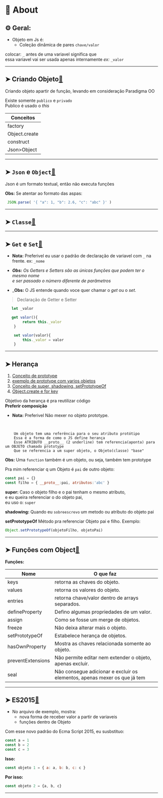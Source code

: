 # 📌 About
## ⚙️ Geral:

* Objeto em Js é:
    * Coleção dinâmica de pares `chave/valor` 

 colocar: `_` antes de uma variavel significa que <br>essa variavel vai ser usada apenas internamente _ex:_ `_valor` 
___
## ➤ Criando Objeto[🔗](https://github.com/RoniDeringer/curso_web_moderno/blob/master/object_7/criar.js)

Criando objeto apartir de função, levando em consideração Paradigma OO

Existe somente `publico` e `privado`<br>
Publico é usado o _this_<br>

Conceitos|
---------|
factory|
Object.create|
construct|
Json>Object|

___
## ➤ `Json` e `Object`[🔗](https://github.com/RoniDeringer/curso_web_moderno/blob/master/object_7/json.js)
Json é um formato textual, então não executa funções

**Obs:** Se atentar ao formato das aspas:
~~~~javascript
 JSON.parse( '{ "a": 1, "b": 2.6, "c": "abc" }' )
~~~~
___
## ➤ `Classe`[🔗](https://github.com/RoniDeringer/curso_web_moderno/blob/master/object_7/classe.js)




___
## ➤ `Get` e `Set`[🔗](https://github.com/RoniDeringer/curso_web_moderno/blob/master/object_7/GetSet.js)

* **Nota:** Preferivel eu usar o padrão de declaração de variavel com `_` na frente.
ex: `_nome`


* _**Obs:** Os Getters e Setters são as únicas funções que podem ter o mesmo nome <br>
e ser passado o número diferente de parâmetros_

* _**Obs:** O JS entende quando voce quer chamar o _get_ ou o _set_.

> Declaração de Getter e Setter 
~~~~javascript
   let _valor

   get valor(){
        return this._valor
    }

    set valor(valor){
        this._valor = valor
    }
~~~~
___
## ➤ **Herança** 

1. [Conceito de prototype](https://github.com/RoniDeringer/curso_web_moderno/blob/master/object_7/heranca1.js)
2. [exemplo de prototype com varios objetos](https://github.com/RoniDeringer/curso_web_moderno/blob/master/object_7/heranca2.js)
3. [Conceito de super, shadowing, setPrototypeOf](https://github.com/RoniDeringer/curso_web_moderno/blob/master/object_7/heranca3.js)
4. [Object.create e for key](https://github.com/RoniDeringer/curso_web_moderno/blob/master/object_7/heranca4.js)


Objetivo da herança é pra reutilizar código
<br>**Preferir composição**

* **Nota:** Preferivel Não mexer no objeto prototype.
<br>

        Um objeto tem uma referência para o seu atributo protótipo
        Essa é a forma de como o JS define herança
        Esse ATRIBUTO __proto__ (2 underline) tem referencia(aponta) para um OBJETO chamado prototype
        Que se referencia a um super objeto, o Objeto(classe) "base"

**Obs:** Uma `function` também é um objeto, ou seja, também tem prototype

Pra mim referenciar q um Objeto é `pai` de outro objeto:
~~~~javascript
const pai = {}
const filho = { __proto__:pai, atributos:'abc' }
~~~~

**super:** Caso o objeto filho e o pai tenham o mesmo atributo, <br> e eu queira referenciar o do objeto pai, <br> eu uso o: `super`

**shadowing:** Quando eu `sobreescrevo` um metodo ou atributo do objeto pai

**setPrototypeOf** Método pra referenciar Objeto pai e filho. Exemplo:
~~~~javascript
Object.setPrototypeOf(objetoFilho, objetoPai)
~~~~
___
## ➤ Funções com Object[🔗](https://github.com/RoniDeringer/curso_web_moderno/blob/master/object_7/funcoes.js)

**Funções:**

Nome | O que faz
---|---
keys | retorna as chaves do objeto.
values | retorna os valores do objeto.
entries | retorna chave/valor dentro de arrays separados.
defineProperty | Defino algumas propriedades de um valor.
assign | Como se fosse um merge de objetos.
freeze | Não deixa alterar mais o objeto.
setPrototypeOf | Estabelece herança de objetos.
hasOwnProperty | Mostra as chaves relacionada somente ao objeto.
preventExtensions | Não permite editar nem extender o objeto, apenas excluir.
seal | Não consegue adicionar e excluir os elementos, apenas mexer os que já tem

___
## ➤ **ES2015**[🔗](https://github.com/RoniDeringer/curso_web_moderno/blob/master/object_7/padraoES2015.js)

* No arquivo de exemplo, mostra:
    * nova forma de receber valor a partir de variaveis
    * funções dentro de Objeto


Com esse novo padrão do Ecma Script 2015, eu susbstituo:
~~~~javascript
const a = 1
const b = 2
const c = 3
~~~~
**Isso:**
~~~~javascript
const objeto 1 = { a: a, b: b, c: c }
~~~~
**Por isso:**
~~~~javascript
const objeto 2 = {a, b, c}
~~~~

___
